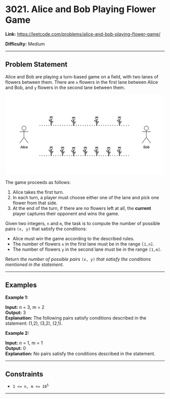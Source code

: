 # 3021. Alice and Bob Playing Flower Game

**Link:** https://leetcode.com/problems/alice-and-bob-playing-flower-game/

**Difficulty:** Medium

---

## Problem Statement

Alice and Bob are playing a turn-based game on a field, with two lanes of flowers between them. There are `x` flowers in the first lane between Alice and Bob, and `y` flowers in the second lane between them.

![alt text](3021.png)

The game proceeds as follows:

1. Alice takes the first turn.
2. In each turn, a player must choose either one of the lane and pick one flower from that side.
3. At the end of the turn, if there are no flowers left at all, the **current** player captures their opponent and wins the game.

Given two integers, `n` and `m`, the task is to compute the number of possible pairs `(x, y)` that satisfy the conditions:

- Alice must win the game according to the described rules.
- The number of flowers `x` in the first lane must be in the range `[1,n]`.
- The number of flowers `y` in the second lane must be in the range `[1,m]`.

Return _the number of possible pairs_ `(x, y)` _that satisfy the conditions mentioned in the statement_.

---

## Examples

**Example 1:**

**Input:** n = 3, m = 2 \
**Output:** 3 \
**Explanation:** The following pairs satisfy conditions described in the statement: (1,2), (3,2), (2,1).

**Example 2:**

**Input:** n = 1, m = 1 \
**Output:** 0 \
**Explanation:** No pairs satisfy the conditions described in the statement.

---

## Constraints

- <code>1 <= n, m <= 10<sup>5</sup></code>

---